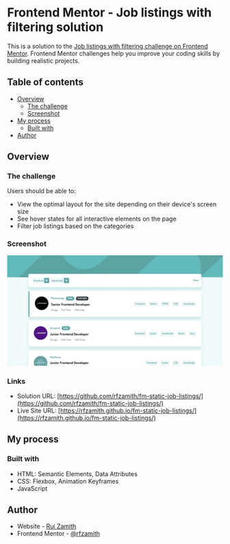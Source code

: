 # Frontend Mentor - Job listings with filtering solution

This is a solution to the [Job listings with filtering challenge on Frontend Mentor](https://www.frontendmentor.io/challenges/job-listings-with-filtering-ivstIPCt). Frontend Mentor challenges help you improve your coding skills by building realistic projects. 

## Table of contents

- [Overview](#overview)
  - [The challenge](#the-challenge)
  - [Screenshot](#screenshot)
  <!-- - [Links](#links) -->
- [My process](#my-process)
  - [Built with](#built-with)
  <!-- - [What I learned](#what-i-learned)
  - [Continued development](#continued-development)
  - [Useful resources](#useful-resources) -->
- [Author](#author)
<!-- - [Acknowledgments](#acknowledgments) -->

## Overview

### The challenge

Users should be able to:

- View the optimal layout for the site depending on their device's screen size
- See hover states for all interactive elements on the page
- Filter job listings based on the categories

### Screenshot

![](images/screenshot.jpg)

### Links

- Solution URL: [https://github.com/rfzamith/fm-static-job-listings/](https://github.com/rfzamith/fm-static-job-listings/)
- Live Site URL: [https://rfzamith.github.io/fm-static-job-listings/](https://rfzamith.github.io/fm-static-job-listings/)

## My process

### Built with

- HTML: Semantic Elements, Data Attributes
- CSS: Flexbox, Animation Keyframes
- JavaScript
<!-- 
### What I learned

Great opportunity to continue to expand my knowledge of CSS, JavaScript and DOM manipulation. This was a very enjoyable project, very challenging 

### Continued development

Use this section to outline areas that you want to continue focusing on in future projects. These could be concepts you're still not completely comfortable with or techniques you found useful that you want to refine and perfect. -->

## Author

- Website - [Rui Zamith](https://www.ruizamith.com)
- Frontend Mentor - [@rfzamith](https://www.frontendmentor.io/profile/rfzamith)
